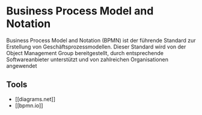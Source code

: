 # Business Process Model and Notation

Business Process Model and Notation (BPMN) ist der führende Standard zur Erstellung von Geschäftsprozessmodellen. Dieser Standard wird von der Object Management Group bereitgestellt, durch entsprechende Softwareanbieter unterstützt und von zahlreichen Organisationen angewendet

## Tools

* [[diagrams.net]]
* [[bpmn.io]]